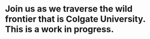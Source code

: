# Join us as we traverse the wild frontier that is Colgate University.  This is a work in progress.

